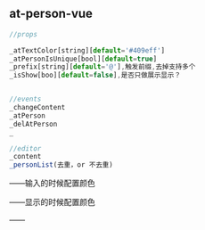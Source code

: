 ## at-person-vue

```javascript
//props

_atTextColor[string][default='#409eff']
_atPersonIsUnique[bool][default=true]
_prefix[string][default='@'],触发前缀,去掉支持多个
_isShow[boo][default=false],是否只做展示显示？


//events
_changeContent
_atPerson
_delAtPerson
_

//editor
_content
_personList(去重，or 不去重)
```







——输入的时候配置颜色



——显示的时候配置颜色



——

